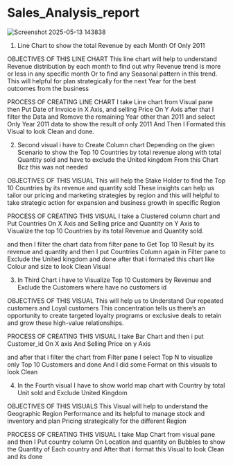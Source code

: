 # Sales_Analysis_report

![Screenshot 2025-05-13 143838](https://github.com/user-attachments/assets/db6fe170-c6a1-438b-98b9-2aa482f0d06c)

1. Line Chart to show the total Revenue by each Month Of Only 2011

OBJECTIVES OF THIS LINE CHART 
This line chart will help to understand Revenue distribution by each month to find out why Revenue  trend is more or less in any specific month Or to find any Seasonal pattern in this trend.
This will helpful for plan strategically for the next Year for the best outcomes from the business

PROCESS OF CREATING LINE CHART I take Line chart from Visual pane then Put Date of Invoice in X Axis, and selling Price On Y Axis after that I filter the Data and Remove the remaining Year other than 2011 and select Only Year 2011 data to show the result of only 2011
And Then I Formated this Visual to look Clean and              done.

2. Second visual i have to Create Column chart Depending on the given Scenario to show the Top 10 Countries by total revenue along with total Quantity sold and have to exclude the United kingdom From this Chart Bcz this was not needed

OBJECTIVES OF THIS VISUAL
 This will help the Stake Holder to find the Top 10 Countries by its revenue and quantity sold These insights can help us tailor our pricing and marketing strategies by region and this will helpful to take strategic action for expansion and business growth in specific Region

PROCESS OF CREATING THIS VISUAL  I take a Clustered column chart and Put Countries On X Axis and Selling price and Quantity on Y Axis to Visualize the top 10 Countries by its total Revenue and Quantity sold.

and then I filter the chart data from filter pane to Get Top 10 Result by its revenue and quantity  and then I put Countries Column again in Filter pane to Exclude the United kingdom and done after that i  formated  this chart like Colour and size to look Clean Visual


3. In Third Chart i have to Visualize Top 10 Customers by Revenue and Exclude the Customers where have no customers id

OBJECTIVES OF THIS VISUAL
This will help us to Understand Our repeated customers and Loyal customers
This concentration tells us there’s an opportunity to create targeted loyalty programs or exclusive deals to retain and grow these high-value relationships.


PROCESS OF CREATING THIS VISUAL I take Bar Chart and then i put Customer_id On X axis And Selling Price on y Axis 

and after that i filter the chart from Filter pane I select Top N  to visualize only Top 10 Customers and done
And I did some Format on this visuals to look Clean 


4. In the Fourth visual I have to show world map chart with Country by total Unit sold and Exclude United Kingdom 

OBJECTIVES OF THIS VISUALS
This Visual will help to understand the Geographic Region Performance and its helpful to manage stock and inventory  and plan Pricing strategically for the different Region 


PROCESS OF CREATING THIS VISUAL I take Map Chart from visual pane and then I Put country column On  Location and quantity on Bubbles to show the Quantity of Each country
and After that i format this Visual to look Clean and its done 

 
